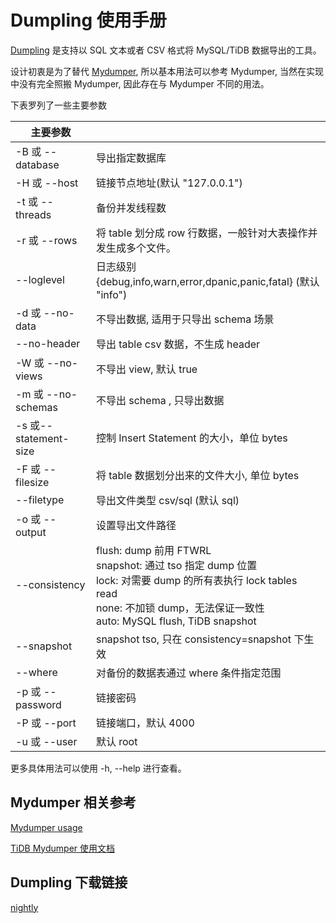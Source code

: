 # Dumpling 使用手册

[Dumpling](https://github.com/pingcap/dumpling) 是支持以 SQL 文本或者 CSV 格式将 MySQL/TiDB 数据导出的工具。

设计初衷是为了替代 [Mydumper](https://github.com/pingcap/mydumper), 所以基本用法可以参考 Mydumper, 
当然在实现中没有完全照搬 Mydumper, 因此存在与 Mydumper 不同的用法。

下表罗列了一些主要参数

| 主要参数 |     |
| --------| --- |
| -B 或 --database | 导出指定数据库 |
| -H 或 --host| 链接节点地址(默认 "127.0.0.1")|
| -t 或 --threads | 备份并发线程数|
| -r 或 --rows |将 table 划分成 row 行数据，一般针对大表操作并发生成多个文件。|
| --loglevel | 日志级别 {debug,info,warn,error,dpanic,panic,fatal} (默认 "info") |
| -d 或 --no-data | 不导出数据, 适用于只导出 schema 场景 |
| --no-header | 导出 table csv 数据，不生成 header |
| -W 或 --no-views| 不导出 view, 默认 true | 
| -m 或 --no-schemas | 不导出 schema , 只导出数据 | 
| -s 或--statement-size | 控制 Insert Statement 的大小，单位 bytes |
| -F 或 --filesize | 将 table 数据划分出来的文件大小, 单位 bytes |
| --filetype| 导出文件类型 csv/sql (默认 sql) |
| -o 或 --output | 设置导出文件路径 |
| --consistency | flush: dump 前用 FTWRL <br> snapshot: 通过 tso 指定 dump 位置 <br> lock: 对需要 dump 的所有表执行 lock tables read <br> none: 不加锁 dump，无法保证一致性 <br> auto: MySQL flush, TiDB snapshot|
| --snapshot | snapshot tso, 只在 consistency=snapshot 下生效 |
| --where | 对备份的数据表通过 where 条件指定范围 |
| -p 或 --password | 链接密码 |
| -P 或 --port | 链接端口，默认 4000 |
| -u 或 --user | 默认 root |

更多具体用法可以使用 -h, --help 进行查看。

## Mydumper 相关参考

[Mydumper usage](https://github.com/maxbube/mydumper/blob/master/docs/mydumper_usage.rst)

[TiDB Mydumper 使用文档](https://pingcap.com/docs-cn/stable/reference/tools/mydumper/)

## Dumpling 下载链接

[nightly](https://download.pingcap.org/dumpling-nightly-linux-amd64.tar.gz)
